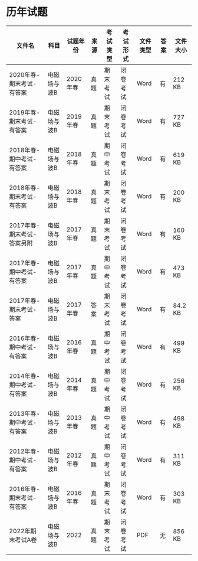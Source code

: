 # 历年试题

文件名|科目|试题年份|来源|考试类型|考试形式|文件类型|答案|文件大小
---|---|---|---|---|---|---|---|---
2020年春-期末考试-有答案|电磁场与波B|2020年春|真题|期末考试|闭卷考试|Word|有|212 KB
2019年春-期末考试-有答案|电磁场与波B|2019年春|真题|期末考试|闭卷考试|Word|有|727 KB
2018年春-期中考试-有答案|电磁场与波B|2018年春|真题|期中考试|闭卷考试|Word|有|619 KB
2018年春-期末考试-有答案|电磁场与波B|2018年春|真题|期末考试|闭卷考试|Word|有|200 KB
2017年春-期末考试-答案另附|电磁场与波B|2017年春|真题|期末考试|闭卷考试|Word|有|160 KB
2017年春-期中考试-有答案|电磁场与波B|2017年春|真题|期中考试|闭卷考试|Word|有|473 KB
2017年春-期末考试-答案|电磁场与波B|2017年春|答案|期末考试|闭卷考试|Word|有|84.2 KB
2016年春-期中考试-有答案|电磁场与波B|2016年春|真题|期中考试|闭卷考试|Word|有|499 KB
2014年春-期中考试-有答案|电磁场与波B|2014年春|真题|期中考试|闭卷考试|Word|有|256 KB
2013年春-期中考试-有答案|电磁场与波B|2013年春|真题|期中考试|闭卷考试|Word|有|498 KB
2012年春-期中考试-有答案|电磁场与波B|2012年春|真题|期中考试|闭卷考试|Word|有|311 KB
2016年春-期末考试-有答案|电磁场与波B|2016年春|真题|期末考试|闭卷考试|Word|有|303 KB
2022年期末考试A卷|电磁场与波B|2022|真题|期末考试|闭卷考试|PDF|无|856 KB
